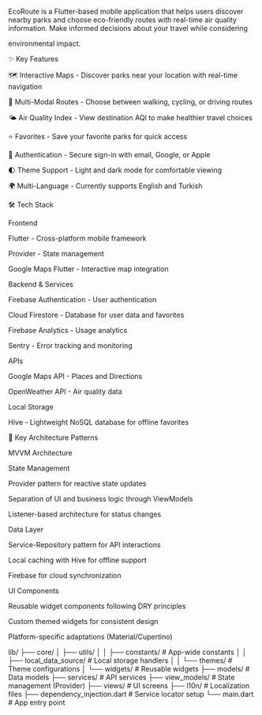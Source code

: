 EcoRoute is a Flutter-based mobile application that helps users discover nearby parks and choose eco-friendly routes with real-time air quality information. Make informed decisions about your travel while considering 

environmental impact.

✨ Key Features

🗺️ Interactive Maps - Discover parks near your location with real-time navigation

🚶 Multi-Modal Routes - Choose between walking, cycling, or driving routes

🌤️ Air Quality Index - View destination AQI to make healthier travel choices

⭐ Favorites - Save your favorite parks for quick access

🔐 Authentication - Secure sign-in with email, Google, or Apple

🌓 Theme Support - Light and dark mode for comfortable viewing

🌍 Multi-Language - Currently supports English and Turkish


🛠️ Tech Stack

Frontend

Flutter - Cross-platform mobile framework

Provider - State management

Google Maps Flutter - Interactive map integration

Backend & Services

Firebase Authentication - User authentication

Cloud Firestore - Database for user data and favorites

Firebase Analytics - Usage analytics

Sentry - Error tracking and monitoring

APIs

Google Maps API - Places and Directions

OpenWeather API - Air quality data

Local Storage

Hive - Lightweight NoSQL database for offline favorites

🔑 Key Architecture Patterns

MVVM Architecture

State Management

Provider pattern for reactive state updates

Separation of UI and business logic through ViewModels

Listener-based architecture for status changes

Data Layer

Service-Repository pattern for API interactions

Local caching with Hive for offline support

Firebase for cloud synchronization

UI Components

Reusable widget components following DRY principles

Custom themed widgets for consistent design

Platform-specific adaptations (Material/Cupertino)

lib/
├── core/
│   ├── utils/
│   │   ├── constants/          # App-wide constants
│   │   ├── local_data_source/  # Local storage handlers
│   │   └── themes/             # Theme configurations
│   └── widgets/                # Reusable widgets
├── models/                     # Data models
├── services/                   # API services
├── view_models/                # State management (Provider)
├── views/                      # UI screens
├── l10n/                       # Localization files
├── dependency_injection.dart   # Service locator setup
└── main.dart                   # App entry point

